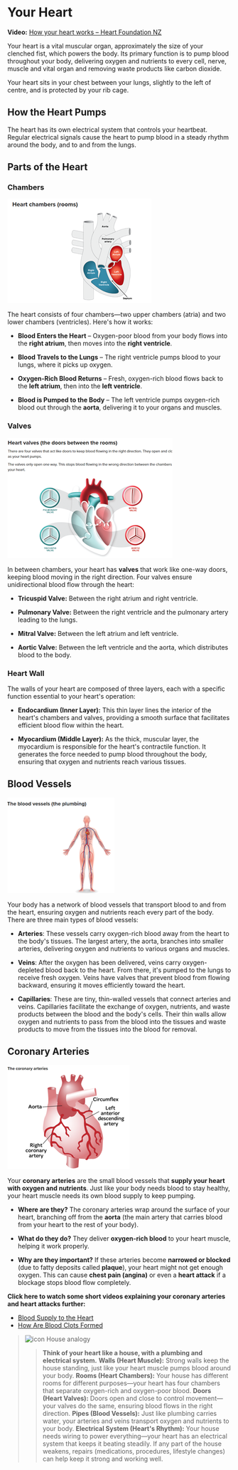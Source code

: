 # Your Heart

**Video:** [How your heart works – Heart Foundation NZ](https://www.heartfoundation.org.nz/your-heart/how-the-heart-works)

Your heart is a vital muscular organ, approximately the size of your clenched fist, which powers the body. Its primary function is to pump blood throughout your body, delivering oxygen and nutrients to every cell, nerve, muscle and vital organ and removing waste products like carbon dioxide.

Your heart sits in your chest between your lungs, slightly to the left of centre, and is protected by your rib cage.

## How the Heart Pumps

The heart has its own electrical system that controls your heartbeat. Regular electrical signals cause the heart to pump blood in a steady rhythm around the body, and to and from the lungs.

## Parts of the Heart

### Chambers

![large image](https://raw.githubusercontent.com/tewhatuora/InAppEducationalModules/main/CardiacRehab/images/1_YourHeart_1_large.png)

The heart consists of four chambers—two upper chambers (atria) and two lower chambers (ventricles). Here's how it works:

- **Blood Enters the Heart** – Oxygen-poor blood from your body flows into the **right atrium**, then moves into the **right ventricle**.

- **Blood Travels to the Lungs** – The right ventricle pumps blood to your lungs, where it picks up oxygen.

- **Oxygen-Rich Blood Returns** – Fresh, oxygen-rich blood flows back to the **left atrium**, then into the **left ventricle**.

- **Blood is Pumped to the Body** – The left ventricle pumps oxygen-rich blood out through the **aorta**, delivering it to your organs and muscles.

### Valves

![large image](https://raw.githubusercontent.com/tewhatuora/InAppEducationalModules/main/CardiacRehab/images/1_YourHeart_2_large.png)

In between chambers, your heart has **valves** that work like one-way doors, keeping blood moving in the right direction. Four valves ensure unidirectional blood flow through the heart:

- **Tricuspid Valve:** Between the right atrium and right ventricle.

- **Pulmonary Valve:** Between the right ventricle and the pulmonary artery leading to the lungs.

- **Mitral Valve:** Between the left atrium and left ventricle.

- **Aortic Valve:** Between the left ventricle and the aorta, which distributes blood to the body.

### Heart Wall

The walls of your heart are composed of three layers, each with a specific function essential to your heart's operation:

- **Endocardium (Inner Layer):** This thin layer lines the interior of the heart's chambers and valves, providing a smooth surface that facilitates efficient blood flow within the heart.

- **Myocardium (Middle Layer):** As the thick, muscular layer, the myocardium is responsible for the heart's contractile function. It generates the force needed to pump blood throughout the body, ensuring that oxygen and nutrients reach various tissues.

## Blood Vessels

![large image](https://raw.githubusercontent.com/tewhatuora/InAppEducationalModules/main/CardiacRehab/images/1_YourHeart_3_large.png)

Your body has a network of blood vessels that transport blood to and from the heart, ensuring oxygen and nutrients reach every part of the body. There are three main types of blood vessels:

- **Arteries**: These vessels carry oxygen-rich blood away from the heart to the body's tissues. The largest artery, the aorta, branches into smaller arteries, delivering oxygen and nutrients to various organs and muscles.

- **Veins**: After the oxygen has been delivered, veins carry oxygen-depleted blood back to the heart. From there, it's pumped to the lungs to receive fresh oxygen. Veins have valves that prevent blood from flowing backward, ensuring it moves efficiently toward the heart.

- **Capillaries**: These are tiny, thin-walled vessels that connect arteries and veins. Capillaries facilitate the exchange of oxygen, nutrients, and waste products between the blood and the body's cells. Their thin walls allow oxygen and nutrients to pass from the blood into the tissues and waste products to move from the tissues into the blood for removal.

## Coronary Arteries

![large image](https://raw.githubusercontent.com/tewhatuora/InAppEducationalModules/main/CardiacRehab/images/1_YourHeart_4_large.png)

Your **coronary arteries** are the small blood vessels that **supply your heart with oxygen and nutrients**. Just like your body needs blood to stay healthy, your heart muscle needs its own blood supply to keep pumping.

- **Where are they?** The coronary arteries wrap around the surface of your heart, branching off from the **aorta** (the main artery that carries blood from your heart to the rest of your body).

- **What do they do?** They deliver **oxygen-rich blood** to your heart muscle, helping it work properly.

- **Why are they important?** If these arteries become **narrowed or blocked** (due to fatty deposits called **plaque**), your heart might not get enough oxygen. This can cause **chest pain (angina)** or even a **heart attack** if a blockage stops blood flow completely.

**Click here to watch some short videos explaining your coronary arteries and heart attacks further:**
- [Blood Supply to the Heart](https://www.talkingaboutmedicines.com/videos/v/blood-supply-to-the-heart)
- [How Are Blood Clots Formed](https://www.talkingaboutmedicines.com/videos/v/how-are-blood-clots-formed)


> ![icon](https://icon.png) House analogy
>> **Think of your heart like a house, with a plumbing and electrical system.**
>> **Walls (Heart Muscle):** Strong walls keep the house standing, just like your heart muscle pumps blood around your body.
>> **Rooms (Heart Chambers):** Your house has different rooms for different purposes—your heart has four chambers that separate oxygen-rich and oxygen-poor blood.
>> **Doors (Heart Valves):** Doors open and close to control movement—your valves do the same, ensuring blood flows in the right direction.
>> **Pipes (Blood Vessels):** Just like plumbing carries water, your arteries and veins transport oxygen and nutrients to your body.
>> **Electrical System (Heart's Rhythm):** Your house needs wiring to power everything—your heart has an electrical system that keeps it beating steadily.
>> If any part of the house weakens, repairs (medications, procedures, lifestyle changes) can help keep it strong and working well.
